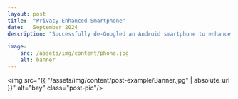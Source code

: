 ```yaml
---
layout: post
title:  "Privacy-Enhanced Smartphone"
date:   September 2024
description: "Successfully de-Googled an Android smartphone to enhance privacy and security by replacing the stock operating system with GrapheneOS. The process included conducting research on secure, privacy-focused operating systems; unlocking the device bootloader and securely flashing GrapheneOS while ensuring data integrity; configuring the system with essential privacy tools, open-source apps, and ensuring compatibility with daily functionality; and optimizing device performance and conducting security audits to minimize exposure to trackers and vulnerabilities."

image: 
    src: /assets/img/content/phone.jpg
    alt: banner
---
```


<img src="{{ "/assets/img/content/post-example/Banner.jpg" | absolute_url }}" alt="bay" class="post-pic"/>